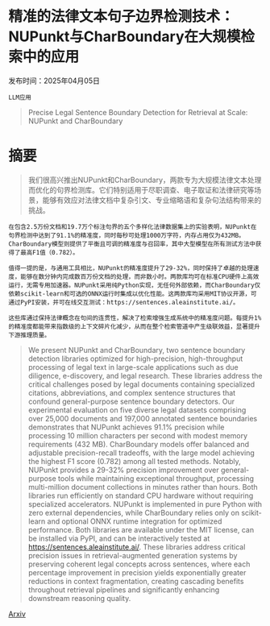 # 精准的法律文本句子边界检测技术：NUPunkt与CharBoundary在大规模检索中的应用

发布时间：2025年04月05日

`LLM应用`

> Precise Legal Sentence Boundary Detection for Retrieval at Scale: NUPunkt and CharBoundary

# 摘要

> 我们很高兴推出NUPunkt和CharBoundary，两款专为大规模法律文本处理而优化的句界检测库。它们特别适用于尽职调查、电子取证和法律研究等场景，能够有效应对法律文档中复杂引文、专业缩略语和复杂句法结构带来的挑战。

    在包含2.5万份文档和19.7万个标注句界的五个多样化法律数据集上的实验表明，NUPunkt在句界检测中达到了91.1%的精准度，同时每秒可处理1000万字符，内存占用仅为432MB。CharBoundary模型则提供了平衡且可调的精准度与召回率，其中大型模型在所有测试方法中获得了最高F1值（0.782）。

    值得一提的是，与通用工具相比，NUPunkt的精准度提升了29-32%，同时保持了卓越的处理速度，能够在数分钟内完成数百万份文档的处理，而非数小时。两款库均可在标准CPU硬件上高效运行，无需专用加速器。NUPunkt采用纯Python实现，无任何外部依赖，而CharBoundary仅依赖scikit-learn和可选的ONNX运行时集成以优化性能。这两款库均采用MIT协议开源，可通过PyPI安装，并可在线交互测试：https://sentences.aleainstitute.ai/。

    这些库通过保持法律概念在句间的连贯性，解决了检索增强生成系统中的精准度问题。每提升1%的精准度都能带来指数级的上下文碎片化减少，从而在整个检索管道中产生级联效益，显著提升下游推理质量。
    

> We present NUPunkt and CharBoundary, two sentence boundary detection libraries optimized for high-precision, high-throughput processing of legal text in large-scale applications such as due diligence, e-discovery, and legal research. These libraries address the critical challenges posed by legal documents containing specialized citations, abbreviations, and complex sentence structures that confound general-purpose sentence boundary detectors.
  Our experimental evaluation on five diverse legal datasets comprising over 25,000 documents and 197,000 annotated sentence boundaries demonstrates that NUPunkt achieves 91.1% precision while processing 10 million characters per second with modest memory requirements (432 MB). CharBoundary models offer balanced and adjustable precision-recall tradeoffs, with the large model achieving the highest F1 score (0.782) among all tested methods.
  Notably, NUPunkt provides a 29-32% precision improvement over general-purpose tools while maintaining exceptional throughput, processing multi-million document collections in minutes rather than hours. Both libraries run efficiently on standard CPU hardware without requiring specialized accelerators. NUPunkt is implemented in pure Python with zero external dependencies, while CharBoundary relies only on scikit-learn and optional ONNX runtime integration for optimized performance. Both libraries are available under the MIT license, can be installed via PyPI, and can be interactively tested at https://sentences.aleainstitute.ai/.
  These libraries address critical precision issues in retrieval-augmented generation systems by preserving coherent legal concepts across sentences, where each percentage improvement in precision yields exponentially greater reductions in context fragmentation, creating cascading benefits throughout retrieval pipelines and significantly enhancing downstream reasoning quality.

[Arxiv](https://arxiv.org/abs/2504.04131)